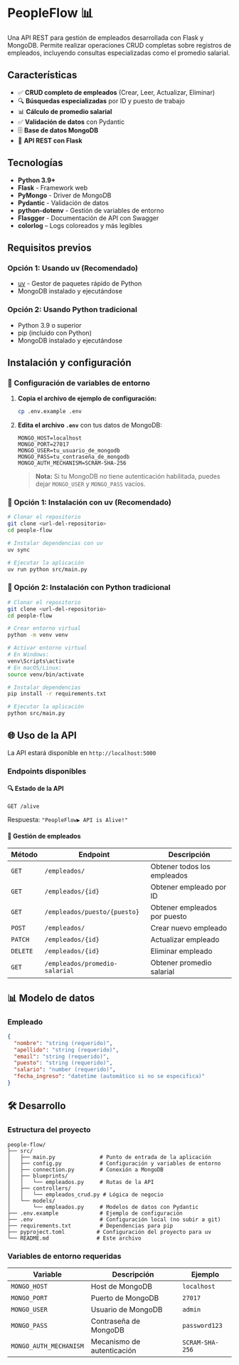 # PeopleFlow 📊

Una API REST para gestión de empleados desarrollada con Flask y MongoDB. Permite realizar operaciones CRUD completas sobre registros de empleados, incluyendo consultas especializadas como el promedio salarial.

## Características

- ✅ **CRUD completo de empleados** (Crear, Leer, Actualizar, Eliminar)
- 🔍 **Búsquedas especializadas** por ID y puesto de trabajo
- 📊 **Cálculo de promedio salarial**
- ✅ **Validación de datos** con Pydantic
- 🗄️ **Base de datos MongoDB**
- 🚀 **API REST con Flask**

## Tecnologías

- **Python 3.9+**
- **Flask** - Framework web
- **PyMongo** - Driver de MongoDB
- **Pydantic** - Validación de datos
- **python-dotenv** - Gestión de variables de entorno
- **Flasgger** - Documentación de API con Swagger
- **colorlog** – Logs coloreados y más legibles
  
## Requisitos previos

### Opción 1: Usando uv (Recomendado)

- [uv](https://docs.astral.sh/uv/) - Gestor de paquetes rápido de Python
- MongoDB instalado y ejecutándose

### Opción 2: Usando Python tradicional

- Python 3.9 o superior
- pip (incluido con Python)
- MongoDB instalado y ejecutándose

## Instalación y configuración

### 🔧 Configuración de variables de entorno

1. **Copia el archivo de ejemplo de configuración:**

   ```bash
   cp .env.example .env
   ```

2. **Edita el archivo `.env`** con tus datos de MongoDB:

   ```env
   MONGO_HOST=localhost
   MONGO_PORT=27017
   MONGO_USER=tu_usuario_de_mongodb
   MONGO_PASS=tu_contraseña_de_mongodb
   MONGO_AUTH_MECHANISM=SCRAM-SHA-256
   ```

   > **Nota:** Si tu MongoDB no tiene autenticación habilitada, puedes dejar `MONGO_USER` y `MONGO_PASS` vacíos.

### 🚀 Opción 1: Instalación con uv (Recomendado)

```bash
# Clonar el repositorio
git clone <url-del-repositorio>
cd people-flow

# Instalar dependencias con uv
uv sync

# Ejecutar la aplicación
uv run python src/main.py
```

### 🐍 Opción 2: Instalación con Python tradicional

```bash
# Clonar el repositorio
git clone <url-del-repositorio>
cd people-flow

# Crear entorno virtual
python -m venv venv

# Activar entorno virtual
# En Windows:
venv\Scripts\activate
# En macOS/Linux:
source venv/bin/activate

# Instalar dependencias
pip install -r requirements.txt

# Ejecutar la aplicación
python src/main.py
```

## 🌐 Uso de la API

La API estará disponible en `http://localhost:5000`

### Endpoints disponibles

#### 🔍 Estado de la API

```http
GET /alive
```

Respuesta: `"PeopleFlow▶ API is Alive!"`

#### 👥 Gestión de empleados

| Método | Endpoint | Descripción |
|--------|----------|-------------|
| `GET` | `/empleados/` | Obtener todos los empleados |
| `GET` | `/empleados/{id}` | Obtener empleado por ID |
| `GET` | `/empleados/puesto/{puesto}` | Obtener empleados por puesto |
| `POST` | `/empleados/` | Crear nuevo empleado |
| `PATCH` | `/empleados/{id}` | Actualizar empleado |
| `DELETE` | `/empleados/{id}` | Eliminar empleado |
| `GET` | `/empleados/promedio-salarial` | Obtener promedio salarial |

## 📊 Modelo de datos

### Empleado

```json
{
  "nombre": "string (requerido)",
  "apellido": "string (requerido)",
  "email": "string (requerido)",
  "puesto": "string (requerido)",
  "salario": "number (requerido)",
  "fecha_ingreso": "datetime (automático si no se especifica)"
}
```

## 🛠️ Desarrollo

### Estructura del proyecto

```
people-flow/
├── src/
│   ├── main.py              # Punto de entrada de la aplicación
│   ├── config.py            # Configuración y variables de entorno
│   ├── connection.py        # Conexión a MongoDB
│   ├── blueprints/
│   │   └── empleados.py     # Rutas de la API
│   ├── controllers/
│   │   └── empleados_crud.py # Lógica de negocio
│   └── models/
│       └── empleados.py     # Modelos de datos con Pydantic
├── .env.example             # Ejemplo de configuración
├── .env                     # Configuración local (no subir a git)
├── requirements.txt         # Dependencias para pip
├── pyproject.toml          # Configuración del proyecto para uv
└── README.md               # Este archivo
```

### Variables de entorno requeridas

| Variable | Descripción | Ejemplo |
|----------|-------------|---------|
| `MONGO_HOST` | Host de MongoDB | `localhost` |
| `MONGO_PORT` | Puerto de MongoDB | `27017` |
| `MONGO_USER` | Usuario de MongoDB | `admin` |
| `MONGO_PASS` | Contraseña de MongoDB | `password123` |
| `MONGO_AUTH_MECHANISM` | Mecanismo de autenticación | `SCRAM-SHA-256` |
